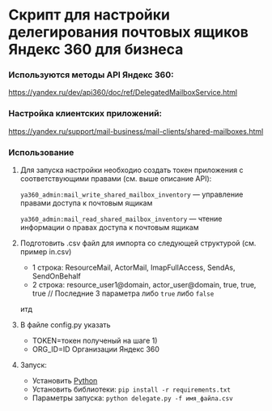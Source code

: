 # Скрипт для настройки делегирования почтовых ящиков Яндекс 360 для бизнеса

### Используются методы API Яндекс 360:

https://yandex.ru/dev/api360/doc/ref/DelegatedMailboxService.html

### Настройка клиентских приложений:

https://yandex.ru/support/mail-business/mail-clients/shared-mailboxes.html

### Использование

1) Для запуска настройки необходио создать токен приложения с соответствующими правами (см. выше описание API):

    ```ya360_admin:mail_write_shared_mailbox_inventory``` — управление правами доступа к почтовым ящикам

    ```ya360_admin:mail_read_shared_mailbox_inventory``` — чтение информации о правах доступа к почтовым ящикам

2) Подготовить .csv файл для импорта со следующей структурой (см. пример in.csv)

    - 1 строка: ResourceMail, ActorMail, ImapFullAccess, SendAs, SendOnBehalf
    - 2 строка: resource_user1@domain, actor_user@domain, true, true, true // Последние 3 параметра либо `true` либо `false` 

   итд

3) В файле config.py указать 
   - TOKEN=токен полученый на шаге 1)
   - ORG_ID=ID Организации Яндекс 360

4) Запуск:
   - Установить [Python](https://www.python.org/)
   - Установить библиотеки: `pip install -r requirements.txt`
   - Параметры запуска:
           `python delegate.py -f имя_файла.csv`